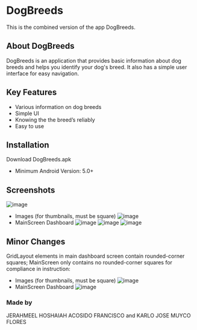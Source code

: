 # DogBreeds
This is the combined version of the app DogBreeds. 

## About DogBreeds
DogBreeds is an application that provides basic information about dog breeds and helps you identify your dog's breed. It also has a simple user interface for easy navigation.

## Key Features
* Various information on dog breeds    
* Simple UI
* Knowing the the breed’s reliably
* Easy to use

## Installation
Download DogBreeds.apk
* Minimum Android Version: 5.0+

## Screenshots
![image](https://user-images.githubusercontent.com/108663786/198814191-d2a0cf30-cb03-4110-9151-f8703b8a2596.png)
 * Images (for thumbnails, must be square)
 ![image](https://user-images.githubusercontent.com/108663786/198813429-5516113c-498d-488f-b6a8-c0ce72211825.png)
 * MainScreen Dashboard
 ![image](https://user-images.githubusercontent.com/108663786/198813581-ddcd4cec-f1f3-4a5a-8cac-71cf013f0dae.png)
![image](https://user-images.githubusercontent.com/108663786/198814199-25f321b0-22a4-40d0-b948-71c36ec7762e.png)
![image](https://user-images.githubusercontent.com/108663786/198814202-e69fa2e0-6028-4286-bb28-97f751535a71.png)



## Minor Changes
GridLayout elements in main dashboard screen contain rounded-corner squares; MainScreen only contains no rounded-corner squares for compliance in instruction:
 * Images (for thumbnails, must be square)
 ![image](https://user-images.githubusercontent.com/108663786/198813429-5516113c-498d-488f-b6a8-c0ce72211825.png)
 * MainScreen Dashboard
 ![image](https://user-images.githubusercontent.com/108663786/198813581-ddcd4cec-f1f3-4a5a-8cac-71cf013f0dae.png)

### Made by
JERAHMEEL HOSHAIAH ACOSIDO FRANCISCO and KARLO JOSE MUYCO FLORES
